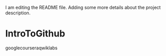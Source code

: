 I am editing the README file. Adding some more details about the project description.




# IntroToGithub
googlecourseraqwiklabs
